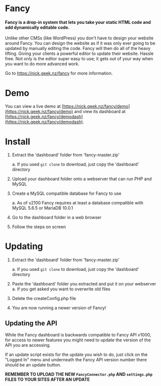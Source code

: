 # Fancy
#### Fancy is a drop-in system that lets you take your static HTML code and add dynamically editable code.
Unlike other CMSs (like WordPress) you don't have to design your website around Fancy. You can design the website as if it was only ever going to be updated by manually editing the code. Fancy will then do all of the heavy lifting. Giving your clients a powerful editor to update their website. Hassle free. Not only is the editor super easy to use; it gets out of your way when you want to do more advanced work.

Go to https://nick.geek.nz/fancy for more information.

# Demo
You can view a live demo at [https://nick.geek.nz/fancy/demo](https://nick.geek.nz/fancy/demo) and view its dashboard at [https://nick.geek.nz/fancy/demodash](https://nick.geek.nz/fancy/demodash).

# Install
1. Extract the 'dashboard' folder from 'fancy-master.zip'

	a. If you used `git clone` to download, just copy the 'dashboard' directory
2. Upload your dashboard folder onto a webserver that can run PHP and MySQL
3. Create a MySQL compatible database for Fancy to use

	a. As of v2100 Fancy requires at least a database compatible with MySQL 5.6.5 or MariaDB 10.0.1
4. Go to the dashboard folder in a web browser
5. Follow the steps on screen

# Updating
1. Extract the 'dashboard' folder from 'fancy-master.zip'
	
    a. If you used `git clone` to download, just copy the 'dashboard' directory
2. Paste the 'dashboard' folder you extracted and put it on your webserver
	a. If you get asked you want to overwrite old files
3. Delete the createConfig.php file
4. You are now running a newer version of Fancy!

## Updating the API
While the Fancy dashboard is backwards compatible to Fancy API v1000, for access to newer features you might need to update the version of the API you are accessing.

If an update script exists for the update you wish to do, just click on the "Logged In" menu and underneath the Fancy API version number there should be an update button.

**REMEMBER TO UPLOAD THE NEW `FancyConnector.php` AND `settings.php` FILES TO YOUR SITES AFTER AN UPDATE**
